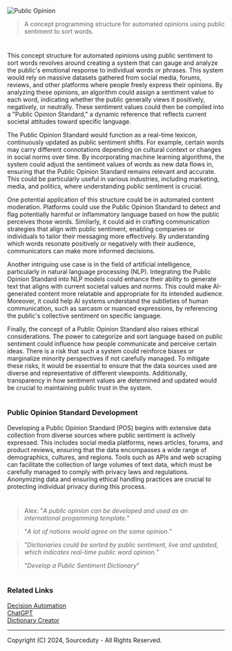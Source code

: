 ![Public Opinion](https://github.com/user-attachments/assets/437f7b03-30c3-44f6-80a3-3296b8590443)

> A concept programming structure for automated opinions using public sentiment to sort words.

#

This concept structure for automated opinions using public sentiment to sort words revolves around creating a system that can gauge and analyze the public's emotional response to individual words or phrases. This system would rely on massive datasets gathered from social media, forums, reviews, and other platforms where people freely express their opinions. By analyzing these opinions, an algorithm could assign a sentiment value to each word, indicating whether the public generally views it positively, negatively, or neutrally. These sentiment values could then be compiled into a "Public Opinion Standard," a dynamic reference that reflects current societal attitudes toward specific language.

The Public Opinion Standard would function as a real-time lexicon, continuously updated as public sentiment shifts. For example, certain words may carry different connotations depending on cultural context or changes in social norms over time. By incorporating machine learning algorithms, the system could adjust the sentiment values of words as new data flows in, ensuring that the Public Opinion Standard remains relevant and accurate. This could be particularly useful in various industries, including marketing, media, and politics, where understanding public sentiment is crucial.

One potential application of this structure could be in automated content moderation. Platforms could use the Public Opinion Standard to detect and flag potentially harmful or inflammatory language based on how the public perceives those words. Similarly, it could aid in crafting communication strategies that align with public sentiment, enabling companies or individuals to tailor their messaging more effectively. By understanding which words resonate positively or negatively with their audience, communicators can make more informed decisions.

Another intriguing use case is in the field of artificial intelligence, particularly in natural language processing (NLP). Integrating the Public Opinion Standard into NLP models could enhance their ability to generate text that aligns with current societal values and norms. This could make AI-generated content more relatable and appropriate for its intended audience. Moreover, it could help AI systems understand the subtleties of human communication, such as sarcasm or nuanced expressions, by referencing the public's collective sentiment on specific language.

Finally, the concept of a Public Opinion Standard also raises ethical considerations. The power to categorize and sort language based on public sentiment could influence how people communicate and perceive certain ideas. There is a risk that such a system could reinforce biases or marginalize minority perspectives if not carefully managed. To mitigate these risks, it would be essential to ensure that the data sources used are diverse and representative of different viewpoints. Additionally, transparency in how sentiment values are determined and updated would be crucial to maintaining public trust in the system.

#
### Public Opinion Standard Development

Developing a Public Opinion Standard (POS) begins with extensive data collection from diverse sources where public sentiment is actively expressed. This includes social media platforms, news articles, forums, and product reviews, ensuring that the data encompasses a wide range of demographics, cultures, and regions. Tools such as APIs and web scraping can facilitate the collection of large volumes of text data, which must be carefully managed to comply with privacy laws and regulations. Anonymizing data and ensuring ethical handling practices are crucial to protecting individual privacy during this process.

#

> Alex: "*A public opinion can be developed and used as an international progamming template.*"

> "*A lot of nations would agree on the same opinion.*"

> "*Dictionaries could be sorted by public sentiment, live and updated, which indicates real-time public word opinion.*"

> "*Develop a Public Sentiment Dictionary*"

#
### Related Links

[Decision Automation](https://chatgpt.com/g/g-yu3DyIRMI-decision-automation)
<br>
[ChatGPT](https://github.com/sourceduty/ChatGPT)
<br>
[Dictionary Creator](https://chatgpt.com/g/g-eFLhLRqRy-dictionary-creator)

***
Copyright (C) 2024, Sourceduty - All Rights Reserved.
